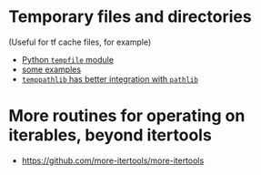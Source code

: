 # Temporary files and directories
(Useful for tf cache files, for example)

* [Python `tempfile` module](https://docs.python.org/2/library/tempfile.html)
* [some examples](https://www.tutorialspoint.com/generate-temporary-files-and-directories-using-python)
* [`temppathlib` has better integration with `pathlib`](https://pypi.org/project/temppathlib/)


# More routines for operating on iterables, beyond itertools

* https://github.com/more-itertools/more-itertools